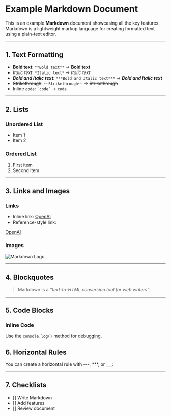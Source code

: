 # Example Markdown Document

This is an example **Markdown** document showcasing all the key features. Markdown is a lightweight markup language for creating formatted text using a plain-text editor.

---

## 1. Text Formatting

- **Bold text**: `**Bold text**` → **Bold text**
- *Italic text*: `*Italic text*` → *Italic text*
- ***Bold and Italic text***: `***Bold and Italic text***` → ***Bold and Italic text***
- ~~Strikethrough~~: `~~Strikethrough~~` → ~~Strikethrough~~
- Inline `code`: `` `code` `` → `code`

---

## 2. Lists

### Unordered List
- Item 1
- Item 2

### Ordered List
1. First item
2. Second item

---

## 3. Links and Images

### Links
- Inline link: [OpenAI](https://openai.com)
- Reference-style link:

[OpenAI](https://openai.com)


### Images
![Markdown Logo](https://markdown-here.com/img/icon256.png)

---

## 4. Blockquotes

> Markdown is a _“text-to-HTML conversion tool for web writers”_.

---

## 5. Code Blocks

### Inline Code
Use the `console.log()` method for debugging.

## 6. Horizontal Rules

You can create a horizontal rule with ---, ***, or ___:

----

## 7. Checklists

- [] Write Markdown
- [] Add features
- [] Review document